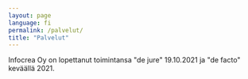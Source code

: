 ```yaml
---
layout: page
language: fi
permalink: /palvelut/
title: "Palvelut"
---
```


Infocrea Oy on lopettanut toimintansa "de jure" 19.10.2021 ja "de facto" keväällä 2021.

<!--
Palvelukuvaukset
================

Ajantasavideo
-------------
**Tosiaikainen videostriimaus eli livestriimi nettiin**  
Lähetykset toteutetaan joko asiakkaan omalle videopalvelimelle tai Infocrea Oy:n [Livestream.com-kanavalla](https://livestream.com/Infocrea-fi) omalle tapahtumasivulleen. Livestream.com-striimi voidaan myös ns. "simulcastata" esim. asiakkaan omalle [YouTube Live](https://www.youtube.com/live) -kanavalle tai Facebook-sivulle.

Kuvamateriaali (1-3 kameran sekä esitystietokoneen kuva) miksataan ja haluttaessa asiakkaan kanssa sovitaan kuvalähteiden keskinäisestä painotuksesta. 

Tapahtuman jälkeen video voidaan tallentaa palvelimelle ja esim. Livestream-tapahtumasivun striimitallenteita voidaan myös kevyesti editoida ja striimauslaatuisena (HD) katsella myös tapahtuman jälkeen. Eli striimin lisäksi syntyy aina haluttaessa myös tallennesivu nopeasti ja edullisesti. 

Striimi tallennetaan aina myös back-upina FullHD-formaatissa ennen lähetykseen lähtöä ja erikseen sovittaessa tämä materiaali on asiakkaan vapaasti käytettävissä haluamallaan tavalla. Muussa tapauksessa se hävitetään tapahtuman jälkeen.

Infocrea Oy:n perusstriimipalvelun hinnoitteluperusteet löytyvät [täältä](/tarjous/).

Videotallenne
-------------
**Videotallennus, editointi ja nettijulkaisu**  
Videokuvaus 1-3 kameralla, kamerakuvien ja mahdollisen esityskuvan miksaus ja  editointi sekä julkaisu asiakkaan omalla alustalla tai esimerkiksi Infocrea Oy:n Vimeo-tilillä (esimerkiksi tapahtuman omaan albumiin).

Oma livekanava avaimet käteen
-----------------------------
**Infocrea Oy tekee kaiken**  
Oma kanava mahdollistaa yrityksen tai organisaation omalta tuntuvan tunnuksen ja tapahtuman nettiosoitteet, logot jne. Hintavaikutus on kuitenkin vain yhden striimauspalvelun (esim. Livestream.com) tunnuksen kuukausimaksun verran. Erikseen sovittavalla tavalla voidaan myös toteuttaa sisäänajo oman striimikanavan itsenäiseen käyttöön. 

Äänitetty valokuvatarina
------------------------
**[QUICKprese](https://quickprese.com/) -ääni- ja valokuvaesitys nettiin**  
QUICKprese on Infocrea Oy:n omaa kehitystyötä. Se mahdollistaa tapahtuman (tyypillisesti seminaari- tms. esitys) äänen ja valokuvien synkronoidun esittämisen, esimerkiksi esityksen kalvojen ja puhujan kuvat ääneen ajastettuna.

Hinnoitteluperusteet
--------------------
Ideointiin, briefauksiin, haastatteluihin, kuvauksiin, editointiin, nettijulkaisuun jne. - sovelletaan Infocrea Oy:n Jarmo Lahden kokemus- ja osaamishistoriasta johtuen Suomen Freelance-journalistit ry:n hinnoitteluperusteista alkunsa saanutta taksaa 78 €/h (+alv 24%). Minimilaskutus ja laskutusporras on 0,5 tuntia). Pääkaupunkiseudun ulkopuolelle tai muuten oman auton käyttöä vaativissa tehtävissä laskutetaan matkakustannukset ja päivärahat verottajan voimassaolevin taksoin. Huom: tapahtumapaikat saattavat laskuttaa tietoliikenne-, audio- ja jopa sähköliitännöistä; nämä kustannukset ovat tapauskohtaisia ja ne on syytä myös muistaa ja ottaa huomioon. - Tarjouspohja löytyy [täältä](https://www.infocrea.fi/tarjous/).

Yhteistyömahdollisuuksia?
-------------------------
Keskustelemme  mielellämme ideoivasti ylläkuvattujen hinnoitteluperusteiden luovista win-win -vaihtoehdoista.
-->